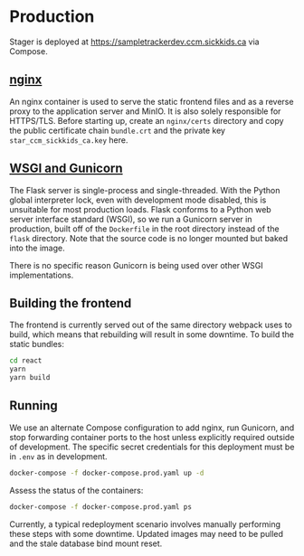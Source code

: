 # Production

Stager is deployed at https://sampletrackerdev.ccm.sickkids.ca via Compose.

## [nginx](https://hub.docker.com/_/nginx)

An nginx container is used to serve the static frontend files and as a reverse proxy to the
application server and MinIO. It is also solely responsible for HTTPS/TLS. Before starting up,
create an `nginx/certs` directory and copy the public certificate chain `bundle.crt` and the private
key `star_ccm_sickkids_ca.key` here.

## [WSGI and Gunicorn](https://gunicorn.org/#docs)

The Flask server is single-process and single-threaded. With the Python global interpreter lock,
even with development mode disabled, this is unsuitable for most production loads. Flask conforms
to a Python web server interface standard (WSGI), so we run a Gunicorn server in production, built
off of the `Dockerfile` in the root directory instead of the `flask` directory. Note that the
source code is no longer mounted but baked into the image.

There is no specific reason Gunicorn is being used over other WSGI implementations.

## Building the frontend

The frontend is currently served out of the same directory webpack uses to build, which means that
rebuilding will result in some downtime. To build the static bundles:

```bash
cd react
yarn
yarn build
```

## Running

We use an alternate Compose configuration to add nginx, run Gunicorn, and stop forwarding container
ports to the host unless explicitly required outside of development. The specific secret credentials
for this deployment must be in `.env` as in development.

```bash
docker-compose -f docker-compose.prod.yaml up -d
```

Assess the status of the containers:

```bash
docker-compose -f docker-compose.prod.yaml ps
```

Currently, a typical redeployment scenario involves manually performing these steps with some
downtime. Updated images may need to be pulled and the stale database bind mount reset.
